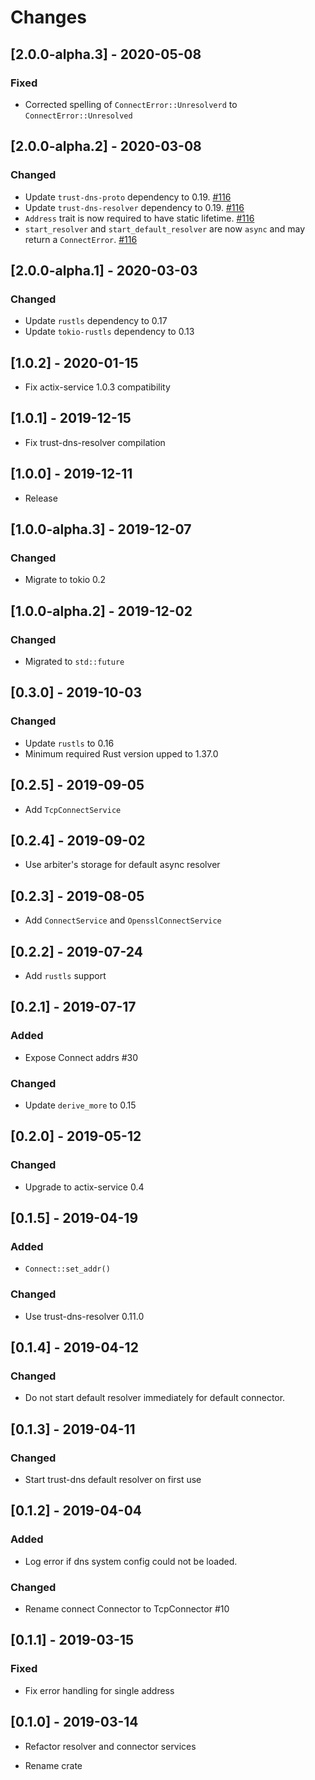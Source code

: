 # Changes

## [2.0.0-alpha.3] - 2020-05-08

### Fixed

* Corrected spelling of `ConnectError::Unresolverd` to `ConnectError::Unresolved`

## [2.0.0-alpha.2] - 2020-03-08

### Changed

* Update `trust-dns-proto` dependency to 0.19. [#116]
* Update `trust-dns-resolver` dependency to 0.19. [#116]
* `Address` trait is now required to have static lifetime. [#116]
* `start_resolver` and `start_default_resolver` are now `async` and may return a `ConnectError`. [#116]

[#116]: https://github.com/actix/actix-net/pull/116

## [2.0.0-alpha.1] - 2020-03-03

### Changed

* Update `rustls` dependency to 0.17
* Update `tokio-rustls` dependency to 0.13

## [1.0.2] - 2020-01-15

* Fix actix-service 1.0.3 compatibility

## [1.0.1] - 2019-12-15

* Fix trust-dns-resolver compilation

## [1.0.0] - 2019-12-11

* Release

## [1.0.0-alpha.3] - 2019-12-07

### Changed

* Migrate to tokio 0.2


## [1.0.0-alpha.2] - 2019-12-02

### Changed

* Migrated to `std::future`


## [0.3.0] - 2019-10-03

### Changed

* Update `rustls` to 0.16
* Minimum required Rust version upped to 1.37.0

## [0.2.5] - 2019-09-05

* Add `TcpConnectService`

## [0.2.4] - 2019-09-02

* Use arbiter's storage for default async resolver

## [0.2.3] - 2019-08-05

* Add `ConnectService` and `OpensslConnectService`

## [0.2.2] - 2019-07-24

* Add `rustls` support

## [0.2.1] - 2019-07-17

### Added

* Expose Connect addrs #30

### Changed

* Update `derive_more` to 0.15


## [0.2.0] - 2019-05-12

### Changed

* Upgrade to actix-service 0.4


## [0.1.5] - 2019-04-19

### Added

* `Connect::set_addr()`

### Changed

* Use trust-dns-resolver 0.11.0


## [0.1.4] - 2019-04-12

### Changed

* Do not start default resolver immediately for default connector.


## [0.1.3] - 2019-04-11

### Changed

* Start trust-dns default resolver on first use

## [0.1.2] - 2019-04-04

### Added

* Log error if dns system config could not be loaded.

### Changed

* Rename connect Connector to TcpConnector #10


## [0.1.1] - 2019-03-15

### Fixed

* Fix error handling for single address


## [0.1.0] - 2019-03-14

* Refactor resolver and connector services

* Rename crate
